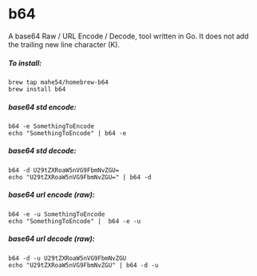 # b64
A base64 Raw / URL Encode / Decode, tool written in Go.
It does not add the trailing new line character (K).

##### To install:
```
brew tap mahe54/homebrew-b64
brew install b64

```
##### base64 std encode:
```
b64 -e SomethingToEncode
echo "SomethingToEncode" | b64 -e
```

##### base64 std decode:
```
b64 -d U29tZXRoaW5nVG9FbmNvZGU=
echo "U29tZXRoaW5nVG9FbmNvZGU=" | b64 -d
```

##### base64 url encode (raw):
```
b64 -e -u SomethingToEncode
echo "SomethingToEncode" |  b64 -e -u
```

##### base64 url decode (raw):
```
b64 -d -u U29tZXRoaW5nVG9FbmNvZGU
echo "U29tZXRoaW5nVG9FbmNvZGU" | b64 -d -u
```